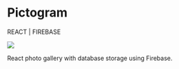 # Pictogram

REACT | FIREBASE

<img src="./src/img/screenshot.png" />

React photo gallery with database storage using Firebase.
